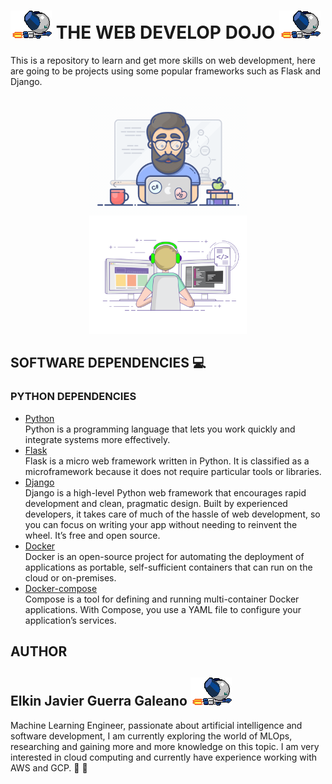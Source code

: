 # <img src="./assets/imgs/robotboy_fly.gif"/> **THE WEB DEVELOP DOJO** <img src="./assets/imgs/robotboy_fly.gif"/>

This is a repository to learn and get more skills on web development, here are going to be projects using some popular frameworks such as Flask and Django. <br>

<p align="center">
 <img src="./assets/imgs/developer_1.gif"
      width="50%"/>
 <img src="./assets/imgs/developer_2.gif"
      width="50%"/>
</p>

## SOFTWARE DEPENDENCIES :computer:
### PYTHON DEPENDENCIES
* [Python](https://www.python.org/) <br>
Python is a programming language that lets you work quickly and integrate systems more effectively.  
* [Flask](https://flask.palletsprojects.com/en/2.0.x/) <br>
Flask is a micro web framework written in Python. It is classified as a microframework because it does not require particular tools or libraries.
* [Django](https://www.djangoproject.com/) <br>
Django is a high-level Python web framework that encourages rapid development and clean, pragmatic design. Built by experienced developers, it takes care of much of the hassle of web development, so you can focus on writing your app without needing to reinvent the wheel. It’s free and open source.
* [Docker](https://www.docker.com/) <br>
Docker is an open-source project for automating the deployment of applications as portable, self-sufficient containers that can run on the cloud or on-premises.
* [Docker-compose](https://docs.docker.com/compose/) <br>
Compose is a tool for defining and running multi-container Docker applications. With Compose, you use a YAML file to configure your application’s services.
## AUTHOR

## Elkin Javier Guerra Galeano <img src="./assets/imgs/robotboy_fly.gif"/>

Machine Learning Engineer, passionate about artificial intelligence and software development, I am currently exploring the world of MLOps, researching and gaining more and more knowledge on this topic. I am very interested in cloud computing and currently have experience working with AWS and GCP. 🐨 🚀
